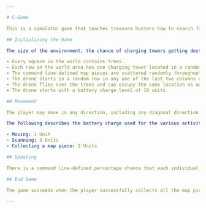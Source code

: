 ```yaml
---

# C-Game

This is a simulator game that teaches treasure hunters how to search for map pieces using drone technology. You pilot a drone that flies over the Utopian forest in the game. The drone has a specific charge and can recharge at charging towers that stick out over the forest canopy. Hidden in the trees are the map pieces. The drone can scan a specific area and uncover any features hidden underneath the trees. The drone can collect a map piece when one is found. The game ends when the drone has found all the map pieces or the drone's battery runs out and it crashes into the trees.

## Initializing the Game

The size of the environment, the chance of charging towers getting destroyed, and the number of map pieces are given as command-line arguments. The world is filled in the following order. Entities cannot occupy the same position in the world, except where stated otherwise:

- Every square in the world contains trees.
- Each row in the world area has one charging tower located in a random column. Charging towers overwrite any trees in that location.
- The command line-defined map pieces are scattered randomly throughout the world area. Map pieces are initially hidden and do not appear. Map pieces cannot be placed on top of each other or on charging towers, but can be hidden below a tree.
- The drone starts in a random row in any one of the last two columns of the area (The right-hand side of the area).
- The drone flies over the trees and can occupy the same location as any other feature in the world.
- The drone starts with a battery charge level of 10 units.

## Movement

The player may move in any direction, including any diagonal direction. The player may not move outside the game area. The player may move over any square in the world area. The player may choose to initiate a scan. Scanning an area reveals the features hidden under the trees. These features may be empty or contain a previously hidden map piece. Scanning an area is similar to removing the trees from the scanning range. Moving the drone over to a charging station recharges the drone. Moving the drone over a map piece does not automatically collect the map piece. Instead, the player must specifically choose to collect a map piece. Doing activities with the drone uses up the battery charge. 

The following describes the battery charge used for the various activities: 

- Moving: 1 Unit
- Scanning: 3 Units 
- Collecting a map piece: 2 Units

## Updating

There is a command line-defined percentage chance that each individual charging tower may be destroyed by the indigenous people living in the jungle.

## End Game

The game succeeds when the player successfully collects all the map pieces. The game fails when the drone runs out of battery charge.

---
```

